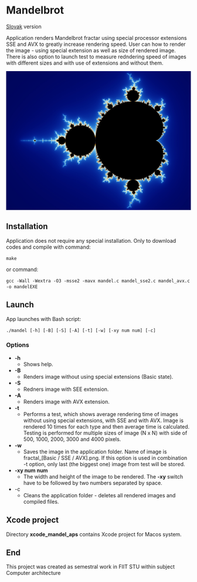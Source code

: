 # Mandelbrot 

[Slovak](README.sk.md) version

Application renders Mandelbrot fractar using special processor extensions SSE and AVX to greatly increase rendering speed. User can how to render the image - using special extension as well as size of rendered image. There is also option to launch test to measure redndering speed of images with different sizes and with use of extensions and without them.

![Alt text](images/mandelbrot.png?raw=true "Mandelbrot fractal")

## Installation
Application does not require any special installation. Only to download codes and compile with command:
```
make
```
or command:
```
gcc -Wall -Wextra -O3 -msse2 -mavx mandel.c mandel_sse2.c mandel_avx.c -o mandelEXE
```

## Launch
App launches with Bash script:
```
./mandel [-h] [-B] [-S] [-A] [-t] [-w] [-xy num num] [-c]
```
### Options
- **-h** 
	* Shows help.
- **-B**
	* Renders image without using special extensions (Basic state).
- **-S**
	* Redners image with SEE extension.
- **-A**
	* Renders image with AVX extension.
- **-t**
	* Performs a test, which shows average rendering time of images without using special extensions, with SSE and with AVX. Image is rendered 10 times for each type and then average time is calculated. Testing is performed for multiple sizes of image (N x N) with side of 500, 1000, 2000, 3000 and 4000 pixels.
- **-w**
	* Saves the image in the application folder. Name of image is fractal_[Basic / SSE / AVX].png. If this option is used in combination -t option, only last (the biggest one) image from test will be stored.
- **-xy num num**
	* The width and height of the image to be rendered. The **-xy** switch have to be followed by two numbers separated by space.
- -c
	* Cleans the application folder - deletes all rendered images and compiled files.

## Xcode project
Directory **xcode_mandel_aps** contains Xcode project for Macos system.

## End
This project was created as semestral work in FIIT STU within subject Computer architecture

